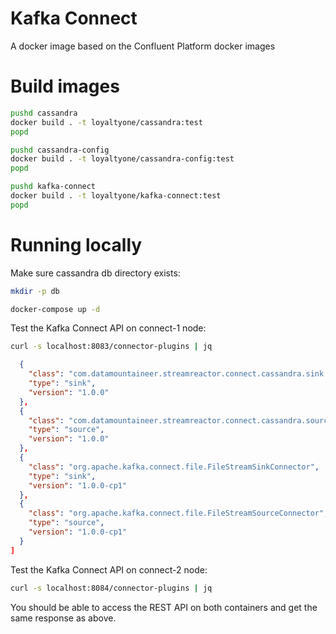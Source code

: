 # Kafka Connect

A docker image based on the Confluent Platform docker images

# Build images

```bash
pushd cassandra
docker build . -t loyaltyone/cassandra:test
popd

pushd cassandra-config
docker build . -t loyaltyone/cassandra-config:test
popd

pushd kafka-connect
docker build . -t loyaltyone/kafka-connect:test
popd
```

# Running locally

Make sure cassandra db directory exists:

```bash
mkdir -p db
```

```bash
docker-compose up -d
```

Test the Kafka Connect API on connect-1 node:

```bash
curl -s localhost:8083/connector-plugins | jq
```
```json [
  {
    "class": "com.datamountaineer.streamreactor.connect.cassandra.sink.CassandraSinkConnector",
    "type": "sink",
    "version": "1.0.0"
  },
  {
    "class": "com.datamountaineer.streamreactor.connect.cassandra.source.CassandraSourceConnector",
    "type": "source",
    "version": "1.0.0"
  },
  {
    "class": "org.apache.kafka.connect.file.FileStreamSinkConnector",
    "type": "sink",
    "version": "1.0.0-cp1"
  },
  {
    "class": "org.apache.kafka.connect.file.FileStreamSourceConnector",
    "type": "source",
    "version": "1.0.0-cp1"
  }
]
```


Test the Kafka Connect API on connect-2 node:
```bash
curl -s localhost:8084/connector-plugins | jq
```
You should be able to access the REST API on both containers and get the
same response as above.


